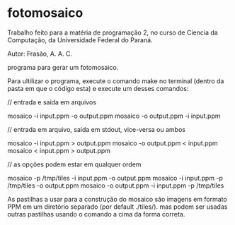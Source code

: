 # fotomosaico
Trabalho feito para a matéria de programação 2, no curso de Ciencia da Computação, da Universidade Federal do Paraná.

Autor:
Frasão, A. A. C.

programa para gerar um fotomosaico.

Para ultilizar o programa, execute o comando make no terminal (dentro da pasta em que o código esta) e execute um desses comandos:

// entrada e saída em arquivos

mosaico -i input.ppm  -o output.ppm
mosaico -o output.ppm -i input.ppm

// entrada em arquivo, saída em stdout, vice-versa ou ambos

mosaico -i input.ppm  > output.ppm
mosaico -o output.ppm < input.ppm
mosaico <  input.ppm  > output.ppm

// as opções podem estar em qualquer ordem

mosaico -p /tmp/tiles -i input.ppm -o output.ppm
mosaico -i input.ppm -p /tmp/tiles -o output.ppm
mosaico -o output.ppm -i input.ppm -p /tmp/tiles

As pastilhas a usar para a construção do mosaico são imagens em formato PPM em um diretório separado (por default ./tiles/).
mas podem ser usadas outras pastilhas usando o comando a cima da forma correta.
